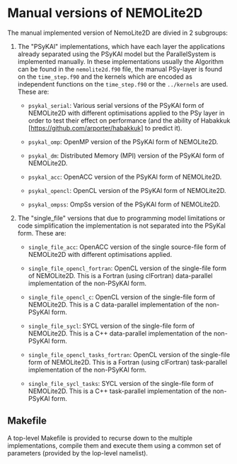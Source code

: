 # Manual versions of NEMOLite2D #

The manual implemented version of NemoLite2D are divied in 2 subgroups:

1. The "PSyKAl" implementations, which have each layer the applications
already separated using the PSyKAl model but the ParallelSystem is
implemented manually. In these implementations usually the Algorithm
can be found in the `nemolite2d.f90` file, the manual PSy-layer is found
on the `time_step.f90` and the kernels which are encoded as independent
functions on the `time_step.f90` or the `../kernels` are used. These are:

    - `psykal_serial`: Various serial versions of the PSyKAl form of
    NEMOLite2D with different optimisations applied to the PSy layer in order
    to test their effect on performance (and the ability of Habakkuk
    [https://github.com/arporter/habakkuk] to predict it).

    - `psykal_omp`: OpenMP version of the PSyKAl form of NEMOLite2D.

    - `psykal_dm`: Distributed Memory (MPI) version of the PSyKAl form of
    NEMOLite2D.

    - `psykal_acc`: OpenACC version of the PSyKAl form of NEMOLite2D.

    - `psykal_opencl`: OpenCL version of the PSyKAl form of NEMOLite2D.

    - `psykal_ompss`: OmpSs version of the PSyKAl form of NEMOLite2D.


2. The "single\_file" versions that due to programming model limitations
or code simplification the implementation is not separated into the PSyKal
form. These are:

    - `single_file_acc`: OpenACC version of the single source-file form of
    NEMOLite2D with different optimisations applied.

    - `single_file_opencl_fortran`: OpenCL version of the single-file form of
    NEMOLite2D. This is a Fortran (using clFortran) data-parallel
    implementation of the non-PSyKAl form.

    - `single_file_opencl_c`: OpenCL version of the single-file form of
    NEMOLite2D. This is a C data-parallel implementation of the non-PSyKAl
    form.

    - `single_file_sycl`: SYCL version of the single-file form of NEMOLite2D.
    This is a C++ data-parallel implementation of the non-PSyKAl form.

    - `single_file_opencl_tasks_fortran`: OpenCL version of the single-file
    form of NEMOLite2D. This is a Fortran (using clFortran) task-parallel
    implementation of the non-PSyKAl form.

    - `single_file_sycl_tasks`: SYCL version of the single-file form of
    NEMOLite2D. This is a C++ task-parallel implementation of the non-PSyKAl
    form.

## Makefile ##
A top-level Makefile is provided to recurse down to the multiple
implementations, compile them and execute them using a common set of
parameters (provided by the lop-level namelist).
